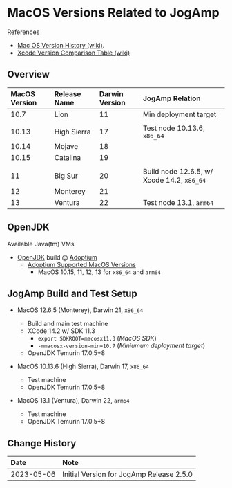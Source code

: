 # MacOS Versions Related to JogAmp

References

- [Mac OS Version History (wiki)](https://en.wikipedia.org/wiki/MacOS_version_history).
- [Xcode Version Comparison Table (wiki)](https://en.wikipedia.org/wiki/Xcode#Version_comparison_table)

## Overview

| MacOS Version | Release Name | Darwin Version | JogAmp Relation                            |
|:--------------|:-------------|:---------------|:-------------------------------------------|
| 10.7 	        | Lion 	       | 11             | Min deployment target                      |
|               |              |                |                                            |
| 10.13 	    | High Sierra  | 17             | Test node 10.13.6, `x86_64`                |
| 10.14 	    | Mojave 	   | 18             |                                            |
| 10.15 	    | Catalina 	   | 19             |                                            |
|               |              |                |                                            |
| 11 	        | Big Sur 	   | 20             | Build node 12.6.5, w/ Xcode 14.2, `x86_64` |
| 12 	        | Monterey 	   | 21             |                                            |
| 13 	        | Ventura 	   | 22             | Test node 13.1, `arm64`                    |

## OpenJDK

Available Java(tm) VMs

- [OpenJDK](http://openjdk.java.net/) build @ [Adoptium](https://adoptium.net/temurin/releases/)
  - [Adoptium Supported MacOS Versions](https://adoptium.net/supported-platforms/)
    - MacOS 10.15, 11, 12, 13 for `x86_64` and `arm64`

## JogAmp Build and Test Setup

- MacOS 12.6.5 (Monterey), Darwin 21, `x86_64`
  - Build and main test machine
  - XCode 14.2 w/ SDK 11.3
    - `export SDKROOT=macosx11.3` (*MacOS SDK*)
    - `-mmacosx-version-min=10.7` (*Miniumum deployment target*)
  - OpenJDK Temurin 17.0.5+8
  
- MacOS 10.13.6 (High Sierra), Darwin 17, `x86_64`
  - Test machine
  - OpenJDK Temurin 17.0.5+8

- MacOS 13.1 (Ventura), Darwin 22, `arm64`
  - Test machine
  - OpenJDK Temurin 17.0.5+8

## Change History

| Date       | Note                                     |
|:-----------|:-----------------------------------------|
| 2023-05-06 | Initial Version for JogAmp Release 2.5.0 |

